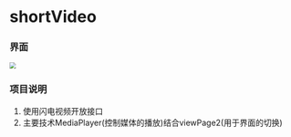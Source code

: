 # shortVideo

### 界面

<img src="https://github.com/7bs2/shortVideo/blob/main/img/%E5%8A%A8%E7%94%BB.gif" style="zoom: 67%;" />

### 项目说明

1. 使用闪电视频开放接口
2. 主要技术MediaPlayer(控制媒体的播放)结合viewPage2(用于界面的切换)

